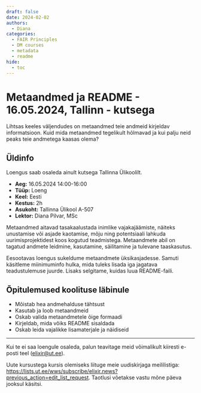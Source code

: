 ```yaml
---
draft: false
date: 2024-02-02
authors:
  - Diana
categories:
  - FAIR Principles 
  - DM courses 
  - metadata 
  - readme
hide:
  - toc
---
```


# Metaandmed ja README - 16.05.2024, Tallinn - kutsega

Lihtsas keeles väljendudes on metaandmed teie andmeid kirjeldav informatsioon. Kuid mida metaandmed tegelikult hõlmavad ja kui palju neid peaks teie andmetega kaasas olema?


<!-- more -->

## Üldinfo

Loengus saab osaleda ainult kutsega Tallinna Ülikoolilt. 

* __Aeg:__ 16.05.2024 14:00-16:00
* __Tüüp:__  Loeng
* __Keel:__ Eesti
* __Kestus:__ 2h
* __Asukoht:__ Tallinna Ülikool A-507
* __Lektor:__ Diana Pilvar, MSc

Metaandmed aitavad tasakaalustada inimlike vajakajäämiste, näiteks unustamise või asjade kaotamise, mõju ning potentsiaali lahkuda uurimisprojektidest koos kogutud teadmistega. Metaandmete abil on tagatud andmete leidmine, kasutamine, säilitamine ja tulevane taaskasutus.

Eesootavas loengus sukeldume metaandmete üksikasjadesse. Samuti käsitleme miinimuminfo hulka, mida tuleks lisada iga jagatava teadustulemuse juurde. Lisaks selgitame, kuidas luua README-faili.


## Õpitulemused koolituse läbinule

* Mõistab hea andmehalduse tähtsust
* Kasutab ja loob metaandmeid
* Oskab valida metaandmetele õige formaadi
* Kirjeldab, mida võiks README sisaldada
* Oskab leida vajalikke lisamaterjale ja näidiseid


---

Kui te ei saa loengule osaleda, palun teavitage meid võimalikult kiiresti e-posti teel (elixir@ut.ee).

Uute kursustega kursis olemiseks liituge meie uudiskirjaga meililistiga:  https://lists.ut.ee/wws/subscribe/elixir.news?previous_action=edit_list_request. Taotlusi võetakse vastu mõne päeva jooksul käsitsi.